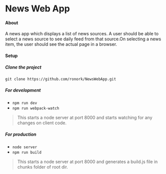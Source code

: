 #  News Web App

#### About 
A news app  which displays a list of news sources. 
A user should be able to select a news source to see daily feed from that source.On selecting a news item, the user should see the actual page in a browser.

#### Setup

##### Clone the project 
`git clone https://github.com/ronork/NewsWebApp.git`
##### For development
- `npm run dev` 
- `npm run webpack-watch`
> This starts a node server at port 8000 and starts watching for any changes on client code.

##### For production
- `node server` 
- `npm run build`
> This starts a node server at port 8000 and generates a <hash>build.js file in chunks folder of root dir.


